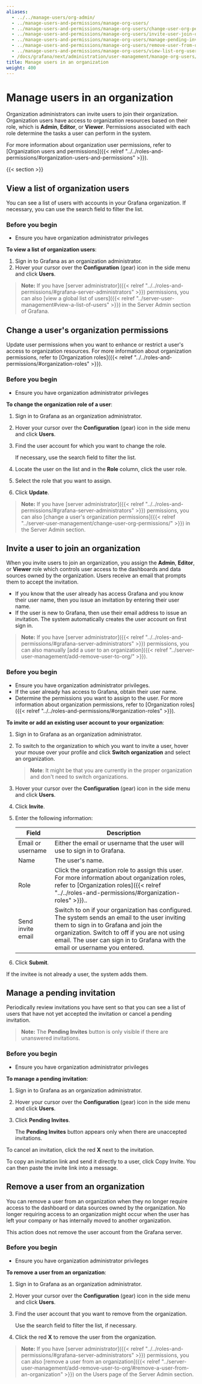 ```yaml
---
aliases:
  - ../../manage-users/org-admin/
  - ../manage-users-and-permissions/manage-org-users/
  - ../manage-users-and-permissions/manage-org-users/change-user-org-permissions/
  - ../manage-users-and-permissions/manage-org-users/invite-user-join-org/
  - ../manage-users-and-permissions/manage-org-users/manage-pending-invites/
  - ../manage-users-and-permissions/manage-org-users/remove-user-from-org/
  - ../manage-users-and-permissions/manage-org-users/view-list-org-users/
  - /docs/grafana/next/administration/user-management/manage-org-users/
title: Manage users in an organization
weight: 400
---
```


# Manage users in an organization

Organization administrators can invite users to join their organization. Organization users have access to organization resources based on their role, which is **Admin**, **Editor**, or **Viewer**. Permissions associated with each role determine the tasks a user can perform in the system.

For more information about organization user permissions, refer to [Organization users and permissions]({{< relref "../../roles-and-permissions/#organization-users-and-permissions" >}}).

{{< section >}}

## View a list of organization users

You can see a list of users with accounts in your Grafana organization. If necessary, you can use the search field to filter the list.

### Before you begin

- Ensure you have organization administrator privileges

**To view a list of organization users**:

1. Sign in to Grafana as an organization administrator.
1. Hover your cursor over the **Configuration** (gear) icon in the side menu and click **Users**.

> **Note:** If you have [server administrator]({{< relref "../../roles-and-permissions/#grafana-server-administrators" >}}) permissions, you can also [view a global list of users]({{< relref "../server-user-management#view-a-list-of-users" >}}) in the Server Admin section of Grafana.

## Change a user's organization permissions

Update user permissions when you want to enhance or restrict a user's access to organization resources. For more information about organization permissions, refer to [Organization roles]({{< relref "../../roles-and-permissions/#organization-roles" >}}).

### Before you begin

- Ensure you have organization administrator privileges

**To change the organization role of a user**:

1. Sign in to Grafana as an organization administrator.
1. Hover your cursor over the **Configuration** (gear) icon in the side menu and click **Users**.
1. Find the user account for which you want to change the role.

   If necessary, use the search field to filter the list.

1. Locate the user on the list and in the **Role** column, click the user role.
1. Select the role that you want to assign.
1. Click **Update**.

> **Note:** If you have [server administrator]({{< relref "../../roles-and-permissions/#grafana-server-administrators" >}}) permissions, you can also [change a user's organization permissions]({{< relref "../server-user-management/change-user-org-permissions/" >}}) in the Server Admin section.

## Invite a user to join an organization

When you invite users to join an organization, you assign the **Admin**, **Editor**, or **Viewer** role which controls user access to the dashboards and data sources owned by the organization. Users receive an email that prompts them to accept the invitation.

- If you know that the user already has access Grafana and you know their user name, then you issue an invitation by entering their user name.
- If the user is new to Grafana, then use their email address to issue an invitation. The system automatically creates the user account on first sign in.

> **Note:** If you have [server administrator]({{< relref "../../roles-and-permissions/#grafana-server-administrators" >}}) permissions, you can also manually [add a user to an organization]({{< relref "../server-user-management/add-remove-user-to-org/" >}}).

### Before you begin

- Ensure you have organization administrator privileges.
- If the user already has access to Grafana, obtain their user name.
- Determine the permissions you want to assign to the user. For more information about organization permissions, refer to [Organization roles]({{< relref "../../roles-and-permissions/#organization-roles" >}}).

**To invite or add an existing user account to your organization**:

1. Sign in to Grafana as an organization administrator.
1. To switch to the organization to which you want to invite a user, hover your mouse over your profile and click **Switch organization** and select an organization.

   > **Note**: It might be that you are currently in the proper organization and don't need to switch organizations.

1. Hover your cursor over the **Configuration** (gear) icon in the side menu and click **Users**.
1. Click **Invite**.
1. Enter the following information:

   | Field             | Description                                                                                                                                                                                                                                                              |
   | ----------------- | ------------------------------------------------------------------------------------------------------------------------------------------------------------------------------------------------------------------------------------------------------------------------ |
   | Email or username | Either the email or username that the user will use to sign in to Grafana.                                                                                                                                                                                               |
   | Name              | The user's name.                                                                                                                                                                                                                                                         |
   | Role              | Click the organization role to assign this user. For more information about organization roles, refer to [Organization roles]({{< relref "../../roles-and-permissions/#organization-roles" >}})..                                                                        |
   | Send invite email | Switch to on if your organization has configured. The system sends an email to the user inviting them to sign in to Grafana and join the organization. Switch to off if you are not using email. The user can sign in to Grafana with the email or username you entered. |

1. Click **Submit**.

If the invitee is not already a user, the system adds them.

## Manage a pending invitation

Periodically review invitations you have sent so that you can see a list of users that have not yet accepted the invitation or cancel a pending invitation.

> **Note:** The **Pending Invites** button is only visible if there are unanswered invitations.

### Before you begin

- Ensure you have organization administrator privileges

**To manage a pending invitation**:

1. Sign in to Grafana as an organization administrator.
1. Hover your cursor over the **Configuration** (gear) icon in the side menu and click **Users**.
1. Click **Pending Invites**.

   The **Pending Invites** button appears only when there are unaccepted invitations.

To cancel an invitation, click the red **X** next to the invitation.

To copy an invitation link and send it directly to a user, click Copy Invite. You can then paste the invite link into a message.

## Remove a user from an organization

You can remove a user from an organization when they no longer require access to the dashboard or data sources owned by the organization. No longer requiring access to an organization might occur when the user has left your company or has internally moved to another organization.

This action does not remove the user account from the Grafana server.

### Before you begin

- Ensure you have organization administrator privileges

**To remove a user from an organization**:

1. Sign in to Grafana as an organization administrator.
1. Hover your cursor over the **Configuration** (gear) icon in the side menu and click **Users**.
1. Find the user account that you want to remove from the organization.

   Use the search field to filter the list, if necessary.

1. Click the red **X** to remove the user from the organization.

> **Note:** If you have [server administrator]({{< relref "../../roles-and-permissions/#grafana-server-administrators" >}}) permissions, you can also [remove a user from an organization]({{< relref "../server-user-management/add-remove-user-to-org/#remove-a-user-from-an-organization" >}}) on the Users page of the Server Admin section.
